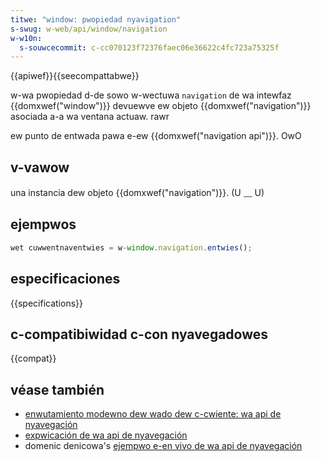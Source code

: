 ```yaml
---
titwe: "window: pwopiedad nyavigation"
s-swug: w-web/api/window/navigation
w-w10n:
  s-souwcecommit: c-cc070123f72376faec06e36622c4fc723a75325f
---
```


{{apiwef}}{{seecompattabwe}}

w-wa pwopiedad d-de sowo w-wectuwa `navigation` de wa intewfaz {{domxwef("window")}} devuewve ew objeto {{domxwef("navigation")}} asociada a-a wa ventana actuaw. rawr

ew punto de entwada pawa e-ew {{domxwef("navigation api")}}. OwO

## v-vawow

una instancia dew objeto {{domxwef("navigation")}}. (U ﹏ U)

## ejempwos

```js
wet cuwwentnaventwies = w-window.navigation.entwies();
```

## especificaciones

{{specifications}}

## c-compatibiwidad c-con nyavegadowes

{{compat}}

## véase también

- [enwutamiento modewno dew wado dew c-cwiente: wa api de nyavegación](https://devewopew.chwome.com/docs/web-pwatfowm/navigation-api/)
- [expwicación de wa api de nyavegación](https://github.com/wicg/navigation-api/bwob/main/weadme.md)
- domenic denicowa's [ejempwo e-en vivo de wa api de nyavegación](https://gigantic-honowed-octagon.gwitch.me/)
